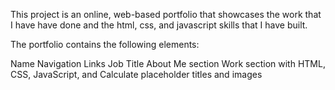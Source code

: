 This project is an online, web-based portfolio that showcases the work that I have have done and the html, css, and javascript skills that I have built.

The portfolio contains the following elements:

Name
Navigation Links
Job Title
About Me section
Work section with HTML, CSS, JavaScript, and Calculate placeholder titles and images
